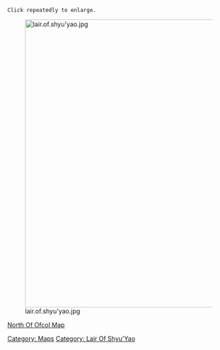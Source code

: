 `Click repeatedly to enlarge.`

<figure>
<img src="lair.of.shyu&#39;yao.jpg" title="lair.of.shyu&#39;yao.jpg"
width="650" alt="lair.of.shyu&#39;yao.jpg" />
<figcaption aria-hidden="true">lair.of.shyu'yao.jpg</figcaption>
</figure>

[North Of Ofcol Map](North_Of_Ofcol_Map "wikilink")  

[Category: Maps](Category:_Maps "wikilink") [Category: Lair Of
Shyu'Yao](Category:_Lair_Of_Shyu'Yao "wikilink")
